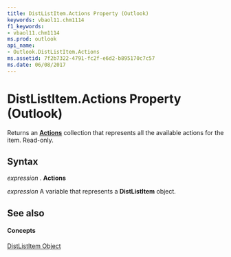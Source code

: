 ```yaml
---
title: DistListItem.Actions Property (Outlook)
keywords: vbaol11.chm1114
f1_keywords:
- vbaol11.chm1114
ms.prod: outlook
api_name:
- Outlook.DistListItem.Actions
ms.assetid: 7f2b7322-4791-fc2f-e6d2-b895170c7c57
ms.date: 06/08/2017
---
```



# DistListItem.Actions Property (Outlook)

Returns an **[Actions](actions-object-outlook.md)** collection that represents all the available actions for the item. Read-only.


## Syntax

 _expression_ . **Actions**

 _expression_ A variable that represents a **DistListItem** object.


## See also


#### Concepts


[DistListItem Object](distlistitem-object-outlook.md)

